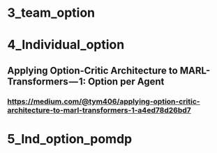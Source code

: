 # 3_team_option


# 4_Individual_option
## Applying Option-Critic Architecture to MARL-Transformers — 1: Option per Agent
### https://medium.com/@tym406/applying-option-critic-architecture-to-marl-transformers-1-a4ed78d26bd7

# 5_Ind_option_pomdp
